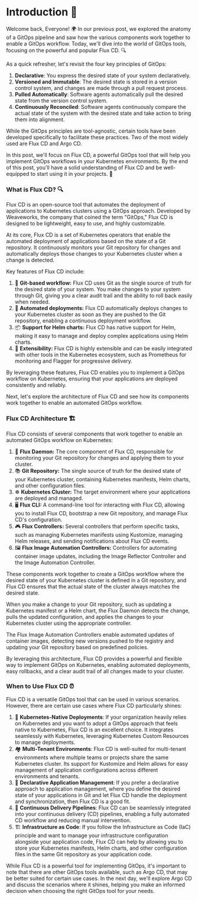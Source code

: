 # Introduction 🚀

Welcome back, Everyone! 🌍 In our previous post, we explored the anatomy of a GitOps pipeline and saw how the various components work together to enable a GitOps workflow. Today, we'll dive into the world of GitOps tools, focusing on the powerful and popular Flux CD. 🔍

As a quick refresher, let's revisit the four key principles of GitOps:

1. **Declarative**: You express the desired state of your system declaratively.
2. **Versioned and Immutable**: The desired state is stored in a version control system, and changes are made through a pull request process.
3. **Pulled Automatically**: Software agents automatically pull the desired state from the version control system.
4. **Continuously Reconciled**: Software agents continuously compare the actual state of the system with the desired state and take action to bring them into alignment.

While the GitOps principles are tool-agnostic, certain tools have been developed specifically to facilitate these practices. Two of the most widely used are Flux CD and Argo CD.

In this post, we'll focus on Flux CD, a powerful GitOps tool that will help you implement GitOps workflows in your Kubernetes environments. By the end of this post, you'll have a solid understanding of Flux CD and be well-equipped to start using it in your projects. 💪

### What is Flux CD? 🔍

Flux CD is an open-source tool that automates the deployment of applications to Kubernetes clusters using a GitOps approach. Developed by Weaveworks, the company that coined the term "GitOps," Flux CD is designed to be lightweight, easy to use, and highly customizable.

At its core, Flux CD is a set of Kubernetes operators that enable the automated deployment of applications based on the state of a Git repository. It continuously monitors your Git repository for changes and automatically deploys those changes to your Kubernetes cluster when a change is detected.

Key features of Flux CD include:

1. 🌿 **Git-based workflow:** Flux CD uses Git as the single source of truth for the desired state of your system. You make changes to your system through Git, giving you a clear audit trail and the ability to roll back easily when needed.
2. 🚀 **Automated deployments:** Flux CD automatically deploys changes to your Kubernetes cluster as soon as they are pushed to the Git repository, enabling a continuous deployment workflow.
3. 📦 **Support for Helm charts:** Flux CD has native support for Helm, making it easy to manage and deploy complex applications using Helm charts.
4. 🧩 **Extensibility:** Flux CD is highly extensible and can be easily integrated with other tools in the Kubernetes ecosystem, such as Prometheus for monitoring and Flagger for progressive delivery.

By leveraging these features, Flux CD enables you to implement a GitOps workflow on Kubernetes, ensuring that your applications are deployed consistently and reliably.

Next, let's explore the architecture of Flux CD and see how its components work together to enable an automated GitOps workflow.

### Flux CD Architecture 🏗️

Flux CD consists of several components that work together to enable an automated GitOps workflow on Kubernetes:

1. 🧿 **Flux Daemon:** The core component of Flux CD, responsible for monitoring your Git repository for changes and applying them to your cluster.
2. 📚 **Git Repository:** The single source of truth for the desired state of your Kubernetes cluster, containing Kubernetes manifests, Helm charts, and other configuration files.
3. ☸️ **Kubernetes Cluster:** The target environment where your applications are deployed and managed.
4. 🖥️ **Flux CLI:** A command-line tool for interacting with Flux CD, allowing you to install Flux CD, bootstrap a new Git repository, and manage Flux CD's configuration.
5. 🎮 **Flux Controllers:** Several controllers that perform specific tasks, such as managing Kubernetes manifests using Kustomize, managing Helm releases, and sending notifications about Flux CD events.
6. 🖼️ **Flux Image Automation Controllers:** Controllers for automating container image updates, including the Image Reflector Controller and the Image Automation Controller.

These components work together to create a GitOps workflow where the desired state of your Kubernetes cluster is defined in a Git repository, and Flux CD ensures that the actual state of the cluster always matches the desired state.

When you make a change to your Git repository, such as updating a Kubernetes manifest or a Helm chart, the Flux Daemon detects the change, pulls the updated configuration, and applies the changes to your Kubernetes cluster using the appropriate controller.

The Flux Image Automation Controllers enable automated updates of container images, detecting new versions pushed to the registry and updating your Git repository based on predefined policies.

By leveraging this architecture, Flux CD provides a powerful and flexible way to implement GitOps on Kubernetes, enabling automated deployments, easy rollbacks, and a clear audit trail of all changes made to your cluster.

### When to Use Flux CD ⏰

Flux CD is a versatile GitOps tool that can be used in various scenarios. However, there are certain use cases where Flux CD particularly shines:

1. 🚀 **Kubernetes-Native Deployments**: If your organization heavily relies on Kubernetes and you want to adopt a GitOps approach that feels native to Kubernetes, Flux CD is an excellent choice. It integrates seamlessly with Kubernetes, leveraging Kubernetes Custom Resources to manage deployments.
2. 🏘️ **Multi-Tenant Environments**: Flux CD is well-suited for multi-tenant environments where multiple teams or projects share the same Kubernetes cluster. Its support for Kustomize and Helm allows for easy management of application configurations across different environments and tenants.
3. 📝 **Declarative Application Management**: If you prefer a declarative approach to application management, where you define the desired state of your applications in Git and let Flux CD handle the deployment and synchronization, then Flux CD is a good fit.
4. 🔄 **Continuous Delivery Pipelines**: Flux CD can be seamlessly integrated into your continuous delivery (CD) pipelines, enabling a fully automated CD workflow and reducing manual intervention.
5. 🏗️ **Infrastructure as Code**: If you follow the Infrastructure as Code (IaC) principle and want to manage your infrastructure configuration alongside your application code, Flux CD can help by allowing you to store your Kubernetes manifests, Helm charts, and other configuration files in the same Git repository as your application code.

While Flux CD is a powerful tool for implementing GitOps, it's important to note that there are other GitOps tools available, such as Argo CD, that may be better suited for certain use cases. In the next day, we'll explore Argo CD and discuss the scenarios where it shines, helping you make an informed decision when choosing the right GitOps tool for your needs.
